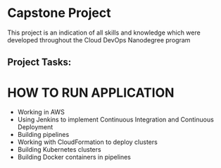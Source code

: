 # Capstone Project

This project is an indication of all skills and knowledge which were developed throughout the Cloud DevOps Nanodegree program

## Project Tasks:
# HOW TO RUN APPLICATION
* Working in AWS
* Using Jenkins to implement Continuous Integration and Continuous Deployment
* Building pipelines
* Working with CloudFormation to deploy clusters
* Building Kubernetes clusters
* Building Docker containers in pipelines